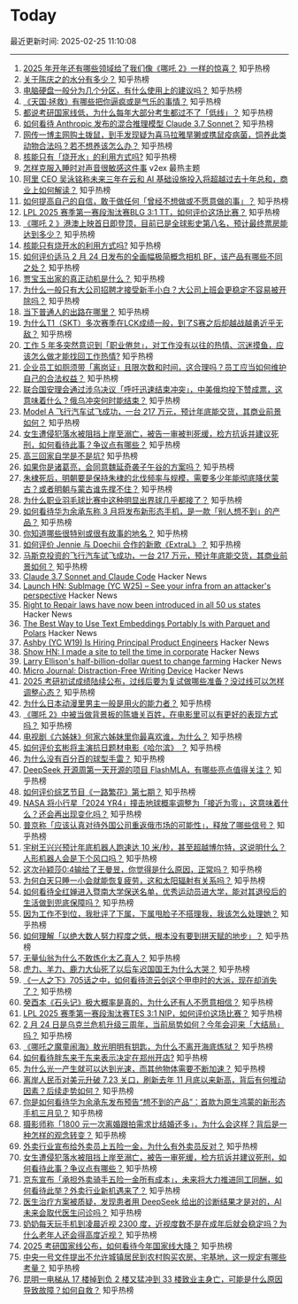 # Today

最近更新时间: 2025-02-25 11:10:08

--- 
1. [2025 年开年还有哪些领域给了我们像《哪吒 2》一样的惊喜？](https://www.zhihu.com/question/13222286069) 知乎热榜
2. [关于陈庆之的水分有多少？](https://www.zhihu.com/question/51435470) 知乎热榜
3. [电脑硬盘一般分为几个分区，有什么使用上的建议吗？](https://www.zhihu.com/question/12189747215) 知乎热榜
4. [《天国·拯救》有哪些把你逼疯或是气乐的事情？](https://www.zhihu.com/question/346772236) 知乎热榜
5. [都说考研国家线低，为什么每年大部分考生都过不了「低线」？](https://www.zhihu.com/question/13223423291) 知乎热榜
6. [如何看待 Anthropic 发布的混合推理模型 Claude 3.7 Sonnet？](https://www.zhihu.com/question/13271537395) 知乎热榜
7. [网传一博主网购土拨鼠，到手发现疑为喜马拉雅旱獭或携鼠疫病菌，饲养此类动物合法吗？若不想养该怎么办？](https://www.zhihu.com/question/13246151689) 知乎热榜
8. [核能只有「烧开水」的利用方式吗?](https://www.zhihu.com/question/11027530486) 知乎热榜
9. [怎样克服入睡时对声音很敏感这件事](https://www.v2ex.com/t/1113983) v2ex 最热主题
10. [阿里 CEO 吴泳铭称未来三年在云和 AI 基础设施投入将超越过去十年总和，商业上如何解读？](https://www.zhihu.com/question/12890244537) 知乎热榜
11. [如何提高自己的自信，敢于做任何「曾经不想做或不愿意做的事」？](https://www.zhihu.com/question/9435420452) 知乎热榜
12. [LPL 2025 赛季第一赛段淘汰赛BLG 3:1 TT，如何评价这场比赛？](https://www.zhihu.com/question/13199476277) 知乎热榜
13. [《哪吒 2 》港澳上映首日即登顶，目前已是全球影史第八名，预计最终票房能达到多少？](https://www.zhihu.com/question/13215047635) 知乎热榜
14. [核能只有烧开水的利用方式吗?](https://www.zhihu.com/question/11027530486) 知乎热榜
15. [如何评价适马 2 月 24 日发布的全画幅极简概念相机 BF，该产品有哪些不同之处？](https://www.zhihu.com/question/13192990332) 知乎热榜
16. [贾宝玉出家的真正动机是什么？](https://www.zhihu.com/question/11657595087) 知乎热榜
17. [为什么一般只有大公司招聘才接受新手小白？大公司上班会更稳定不容易被开除吗？](https://www.zhihu.com/question/13160474322) 知乎热榜
18. [当下普通人的出路在哪里？](https://www.zhihu.com/question/661303621) 知乎热榜
19. [为什么T1（SKT）多次赛季在LCK成绩一般，到了S赛之后却越战越勇近乎无敌？](https://www.zhihu.com/question/1675763837) 知乎热榜
20. [工作 5 年多突然意识到「职业倦怠」，对工作没有以往的热情、沉迷摸鱼，应该怎么做才能找回工作热情?](https://www.zhihu.com/question/12336186757) 知乎热榜
21. [企业员工如厕须带「离岗证」且限次数和时间，这合理吗？员工应当如何维护自己的合法权益？](https://www.zhihu.com/question/13178399240) 知乎热榜
22. [联合国安理会通过涉乌决议「呼吁迅速结束冲突」，中美俄均投下赞成票，这意味着什么？俄乌冲突何时能结束？](https://www.zhihu.com/question/13281535155) 知乎热榜
23. [Model A 飞行汽车试飞成功，一台 217 万元，预计年底能交货，其商业前景如何？](https://www.zhihu.com/question/13013166820) 知乎热榜
24. [女生遭侵犯落水被阻挡上岸至溺亡，被告一审被判死缓，检方抗诉并建议死刑，如何看待此事？争议点有哪些？](https://www.zhihu.com/question/13228197326) 知乎热榜
25. [高三回家自学是不是坑?](https://www.zhihu.com/question/667502442) 知乎热榜
26. [如果你是诸葛亮，会同意魏延奇袭子午谷的方案吗？](https://www.zhihu.com/question/12996483488) 知乎热榜
27. [朱棣死后，明朝要是保持朱棣的北伐频率与规模，需要多少年能彻底降伏蒙古？或者明朝与蒙古谁先撑不住？](https://www.zhihu.com/question/5807784560) 知乎热榜
28. [为什么职业羽毛球比赛中这种明显出界球几乎都接了？](https://www.zhihu.com/question/604754100) 知乎热榜
29. [如何看待华为余承东称 3 月将发布新形态手机，是一款「别人想不到」的产品？](https://www.zhihu.com/question/13222492213) 知乎热榜
30. [你知道哪些很特别或很有故事的地名？](https://www.zhihu.com/question/511605557) 知乎热榜
31. [如何评价 Jennie 与 Doechii 合作的新歌《ExtraL》？](https://www.zhihu.com/question/13062542513) 知乎热榜
32. [马斯克投资的飞行汽车试飞成功，一台 217 万元，预计年底能交货，其商业前景如何？](https://www.zhihu.com/question/13013166820) 知乎热榜
33. [Claude 3.7 Sonnet and Claude Code](https://www.anthropic.com/news/claude-3-7-sonnet) Hacker News
34. [Launch HN: SubImage (YC W25) – See your infra from an attacker's perspective](https://news.ycombinator.com/item?id=43161332) Hacker News
35. [Right to Repair laws have now been introduced in all 50 us states](https://www.ifixit.com/News/108371/right-to-repair-laws-have-now-been-introduced-in-all-50-us-states) Hacker News
36. [The Best Way to Use Text Embeddings Portably Is with Parquet and Polars](https://minimaxir.com/2025/02/embeddings-parquet/) Hacker News
37. [Ashby (YC W19) Is Hiring Principal Product Engineers](https://www.ashbyhq.com/careers?utm_source=hn&ashby_jid=a0d8713b-b35e-468e-82a2-40e33795b318) Hacker News
38. [Show HN: I made a site to tell the time in corporate](https://corporate.watch) Hacker News
39. [Larry Ellison's half-billion-dollar quest to change farming](https://www.wsj.com/tech/larry-ellison-hawaii-greenhouse-farm-food-2d260e1f) Hacker News
40. [Micro Journal: Distraction-Free Writing Device](https://github.com/unkyulee/micro-journal) Hacker News
41. [2025 考研初试成绩陆续公布，过线后要为复试做哪些准备？没过线可以怎样调整心态？](https://www.zhihu.com/question/13179083082) 知乎热榜
42. [为什么日本动漫里男主一般是用火的能力者？](https://www.zhihu.com/question/13104527111) 知乎热榜
43. [《哪吒 2》中被当做背景板的陈塘关百姓，在电影里可以有更好的表现方式吗？](https://www.zhihu.com/question/13138152285) 知乎热榜
44. [电视剧《六姊妹》何家六姊妹里你最喜欢谁，为什么？](https://www.zhihu.com/question/12588333517) 知乎热榜
45. [如何评价玄彬将主演抗日题材电影《哈尔滨》 ？](https://www.zhihu.com/question/499328319) 知乎热榜
46. [为什么没有百分百的球型手雷？](https://www.zhihu.com/question/607968540) 知乎热榜
47. [DeepSeek 开源周第一天开源的项目 FlashMLA，有哪些亮点值得关注？](https://www.zhihu.com/question/13184986280) 知乎热榜
48. [如何评价综艺节目《一路繁花》第七期？](https://www.zhihu.com/question/13006815798) 知乎热榜
49. [NASA 将小行星「2024 YR4」撞击地球概率调整为「接近为零」，这意味着什么？还会再出现变化吗？](https://www.zhihu.com/question/13202808207) 知乎热榜
50. [普京称「应该认真对待外国公司重返俄市场的可能性」，释放了哪些信号？](https://www.zhihu.com/question/12991655211) 知乎热榜
51. [宇树王兴兴预计年底机器人跑速达 10 米/秒，甚至超越博尔特，这说明什么？人形机器人会是下个风口吗？](https://www.zhihu.com/question/13011881322) 知乎热榜
52. [这次孙颖莎0:4输给了王曼昱，你觉得是什么原因，正常吗？](https://www.zhihu.com/question/13198563710) 知乎热榜
53. [为何白天只睡一小会就能恢复疲劳，这和太阳辐射有关系吗？](https://www.zhihu.com/question/6160269824) 知乎热榜
54. [如何看待全红婵进入暨南大学保送名单，优秀运动员进大学，能对其退役后的生活做到兜底保障吗？](https://www.zhihu.com/question/13224179729) 知乎热榜
55. [因为工作不到位，我批评了下属，下属甩脸子不搭理我，我该怎么处理她？](https://www.zhihu.com/question/12613535947) 知乎热榜
56. [如何理解「以绝大数人努力程度之低，根本没有要到拼天赋的地步」？](https://www.zhihu.com/question/654610289) 知乎热榜
57. [无量仙翁为什么不敢炼化太乙真人？](https://www.zhihu.com/question/11377983420) 知乎热榜
58. [虎力、羊力、鹿力大仙死了以后车迟国国王为什么大哭？](https://www.zhihu.com/question/550469060) 知乎热榜
59. [《一人之下》705话之中，如何看待流云剑这个甲申时的大派，现在却消失了？](https://www.zhihu.com/question/13011673331) 知乎热榜
60. [癸酉本《石头记》极大概率是真的，为什么还有人不愿意相信？](https://www.zhihu.com/question/606554061) 知乎热榜
61. [LPL 2025 赛季第一赛段淘汰赛TES 3:1 NIP，如何评价这场比赛？](https://www.zhihu.com/question/13231841901) 知乎热榜
62. [2 月 24 日是乌克兰危机升级三周年，当前局势如何？今年会迎来「大结局」吗？](https://www.zhihu.com/question/13184601886) 知乎热榜
63. [《哪吒之魔童闹海》敖光明明有钥匙，为什么不离开海底炼狱？](https://www.zhihu.com/question/12864535825) 知乎热榜
64. [如何看待胖东来于东来表示决定在郑州开店?](https://www.zhihu.com/question/13089819134) 知乎热榜
65. [为什么光一产生就可以达到光速，而其他物体需要不断加速？](https://www.zhihu.com/question/9123096591) 知乎热榜
66. [离岸人民币对美元升破 7.23 关口，刷新去年 11 月底以来新高，背后有何推动因素？后续走势如何？](https://www.zhihu.com/question/13191279465) 知乎热榜
67. [你是如何看待华为余承东发布预告“想不到的产品”：首款为原生鸿蒙的新形态手机三月见？](https://www.zhihu.com/question/13222492213) 知乎热榜
68. [摄影师称「1800 元一次离婚跟拍需求比结婚还多」，为什么会这样？背后是一种怎样的观念转变？](https://www.zhihu.com/question/12949930338) 知乎热榜
69. [外卖行业宣布给外卖员上五险一金，为什么有外卖员反对？](https://www.zhihu.com/question/12989734169) 知乎热榜
70. [女生遭侵犯落水被阻挡上岸至溺亡，被告一审死缓，检方抗诉并建议死刑，如何看待此事？争议点有哪些？](https://www.zhihu.com/question/13228197326) 知乎热榜
71. [京东宣布「承担外卖骑手五险一金所有成本」，未来将大力推进同工同酬，如何看待此举？外卖行业新机遇来了？](https://www.zhihu.com/question/13233526307) 知乎热榜
72. [医生治疗方案被质疑，发现患者用 DeepSeek 给出的诊断结果才是对的，AI 未来会取代医生问诊吗？](https://www.zhihu.com/question/13199597688) 知乎热榜
73. [奶奶每天玩手机到凌晨近视 2300 度，近视度数不是在成年后就会稳定吗？为什么老年人还会得高度近视？](https://www.zhihu.com/question/12952619197) 知乎热榜
74. [2025 考研国家线公布，如何看待今年国家线大降？](https://www.zhihu.com/question/13220923051) 知乎热榜
75. [中央一号文件提出不允许城镇居民到农村购买农房、宅基地，这一规定有哪些考量？](https://www.zhihu.com/question/13147519273) 知乎热榜
76. [昆明一电梯从 17 楼掉到负 2 楼又猛冲到 33 楼致业主身亡，可能是什么原因导致故障？如何自救？](https://www.zhihu.com/question/12986653681) 知乎热榜
